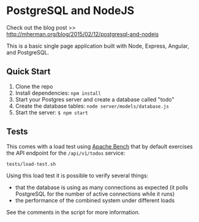 # PostgreSQL and NodeJS

Check out the blog post >> http://mherman.org/blog/2015/02/12/postgresql-and-nodejs

This is a basic single page application built with Node, Express, Angular, and PostgreSQL.

## Quick Start

1. Clone the repo
1. Install dependencies: `npm install`
1. Start your Postgres server and create a database called "todo"
1. Create the database tables: `node server/models/database.js`
1. Start the server: `$ npm start`

## Tests

This comes with a load test using [Apache Bench](http://httpd.apache.org/docs/2.2/programs/ab.html) that by default exercises the API endpoint for the `/api/v1/todos` service:

```
tests/load-test.sh
```

Using this load test it is possible to verify several things:

- that the database is using as many connections as expected (it polls
  PostgreSQL for the number of active connections while it runs)
- the performance of the combined system under different loads

See the comments in the script for more information.

